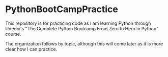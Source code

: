 # PythonBootCampPractice
This repository is for practicing code as I am learning Python through Udemy's "The Complete Python Bootcamp From Zero to Hero in Python" course.

The organization follows by topic, although this will come later as it is more clear how I can practice.
